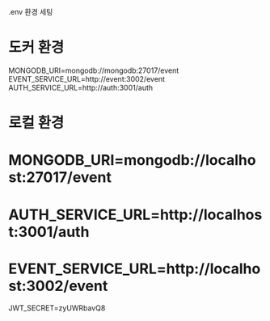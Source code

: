 .env 환경 세팅

# 도커 환경
MONGODB_URI=mongodb://mongodb:27017/event
EVENT_SERVICE_URL=http://event:3002/event
AUTH_SERVICE_URL=http://auth:3001/auth

# 로컬 환경
# MONGODB_URI=mongodb://localhost:27017/event
# AUTH_SERVICE_URL=http://localhost:3001/auth 
# EVENT_SERVICE_URL=http://localhost:3002/event


JWT_SECRET=zyUWRbavQ8
